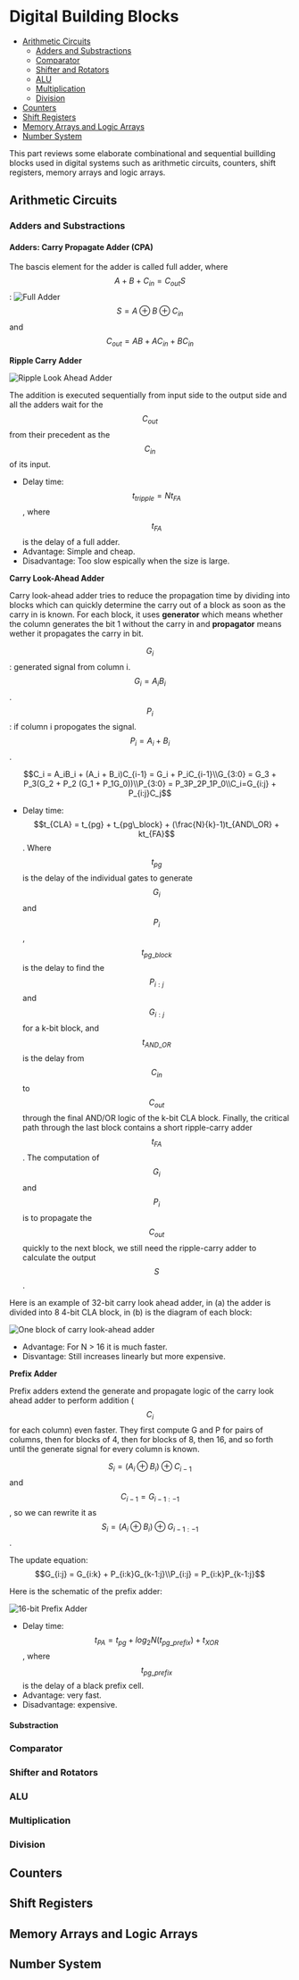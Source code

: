 # Digital Building Blocks

* [Arithmetic Circuits](digital-building-blocks.md#ac)
  * [Adders and Substractions](digital-building-blocks.md#as)
  * [Comparator](digital-building-blocks.md#com)
  * [Shifter and Rotators](digital-building-blocks.md#shre)
  * [ALU](digital-building-blocks.md#alu)
  * [Multiplication](digital-building-blocks.md#mul)
  * [Division](digital-building-blocks.md#di)
* [Counters](digital-building-blocks.md#co)
* [Shift Registers](digital-building-blocks.md#sr)
* [Memory Arrays and Logic Arrays](digital-building-blocks.md#mala)
* [Number System](digital-building-blocks.md#ns)

This part reviews some elaborate combinational and sequential buillding blocks used in digital systems such as arithmetic circuits, counters, shift registers, memory arrays and logic arrays.

## Arithmetic Circuits

### Adders and Substractions

#### Adders: Carry Propagate Adder \(CPA\)

The bascis element for the adder is called full adder, where $$A + B + C_{in} = C_{out}S$$: ![Full Adder](https://github.com/duyubo/Digital-Design-And-Computer-Architecture-Notes/tree/6ffd7bfb303aae45977467f24e51e61d048fab28/architecture/url1/FullAdder.png) $$S = A \oplus B \oplus C_{in}$$ and $$C_{out} = AB + AC_{in}+BC_{in}$$

**Ripple Carry Adder**

![Ripple Look Ahead Adder](../.gitbook/assets/ripplecarryadder.png)

The addition is executed sequentially from input side to the output side and all the adders wait for the $$C_{out}$$ from their precedent as the $$C_{in}$$ of its input.

* Delay time: $$t_{tripple} = Nt_{FA}$$, where $$t_{FA}$$ is the delay of a full adder.
* Advantage: Simple and cheap.
* Disadvantage: Too slow espically when the size is large.

**Carry Look-Ahead Adder**

Carry look-ahead adder tries to reduce the propagation time by dividing into blocks which can quickly determine the carry out of a block as soon as the carry in is known. For each block, it uses **generator** which means whether the column generates the bit 1 without the carry in and **propagator** means wether it propagates the carry in bit.

$$G_i$$: generated signal from column i. $$G_i = A_iB_i$$. $$P_i$$: if column i propogates the signal. $$P_i = A_i + B_i$$.

$$C_i = A_iB_i + (A_i + B_i)C_{i-1} = G_i + P_iC_{i-1}\\G_{3:0} = G_3 + P_3(G_2 + P_2 (G_1 + P_1G_0))\\P_{3:0} = P_3P_2P_1P_0\\C_i=G_{i:j} + P_{i:j}C_j$$

* Delay time:$$t_{CLA} = t_{pg} + t_{pg\_block} + (\frac{N}{k}-1)t_{AND\_OR} + kt_{FA}$$. Where $$t_{pg}$$ is the delay of the individual gates to generate $$G_i$$ and $$P_i$$, $$t_{pg\_block}$$ is the delay to find the $$P_{i:j}$$ and $$G_{i:j}$$ for a k-bit block, and $$t_{AND\_OR}$$ is the delay from $$C_{in}$$ to $$C_{out}$$ through the final AND/OR logic of the k-bit CLA block. Finally, the critical path through the last block contains a short ripple-carry adder $$t_{FA}$$. The computation of $$G_i$$ and $$P_i$$ is to propagate the $$C_{out}$$ quickly to the next block, we still need the ripple-carry adder to calculate the output $$S$$.  

Here is an example of 32-bit carry look ahead adder, in \(a\) the adder is divided into 8 4-bit CLA block, in \(b\) is the diagram of each block: 

![One block of carry look-ahead adder](../.gitbook/assets/carrylookaheadadder.png)

* Advantage: For N &gt; 16 it is much faster.
* Disvantage: Still increases linearly but more expensive.

**Prefix Adder**

Prefix adders extend the generate and propagate logic of the carry look ahead adder to perform addition \($$C_i$$ for each column\) even faster. They first compute G and P for pairs of columns, then for blocks of 4, then for blocks of 8, then 16, and so forth until the generate signal for every column is known.

$$S_i = (A_i \oplus B_i) \oplus C_{i-1}$$ and $$C_{i-1} = G_{i-1:-1}$$, so we can rewrite it as $$S_i = (A_i \oplus B_i) \oplus G_{i-1:-1}$$.

The update equation: $$G_{i:j} = G_{i:k} + P_{i:k}G_{k-1:j}\\P_{i:j} = P_{i:k}P_{k-1:j}$$

Here is the schematic of the prefix adder:

![16-bit Prefix Adder](../.gitbook/assets/prefixadder.png)

* Delay time: $$t_{PA} = t_{pg} + log_2N(t_{pg\_prefix}) + t_{XOR}$$, where $$t_{pg\_prefix}$$ is the delay of a black prefix cell.
* Advantage: very fast.
* Disadvantage: expensive.

#### Substraction

### Comparator

### Shifter and Rotators

### ALU

### Multiplication

### Division

## Counters

## Shift Registers

## Memory Arrays and Logic Arrays

## Number System

